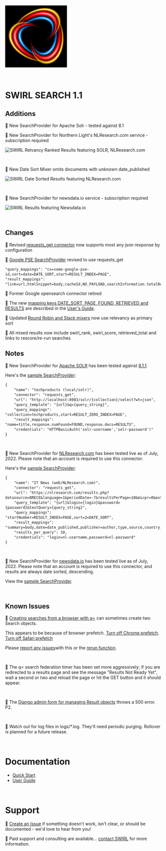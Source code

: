 ![SWIRL Logo](./images/swirl_logo_notext_200.jpg)

<br/>

# SWIRL SEARCH 1.1

## Additions

:small_blue_diamond: New SearchProvider for Apache Solr - tested against 8.1

:small_blue_diamond: New SearchProvider for Northern Light's NLResearch.com service - subscription required

![SWIRL Relvancy Ranked Results featuring SOLR, NLResearch.com](https://raw.githubusercontent.com/sidprobstein/swirl-search/main/docs/images/swirl_results_solr_nlresearch.png) 

<br/>

:small_blue_diamond: New Date Sort Mixer omits documents with unknown date_published

![SWIRL Date Sorted Results featuring NLResearch.com](https://raw.githubusercontent.com/sidprobstein/swirl-search/main/docs/images/swirl_results_date_mixer.png) 

<br/>

:small_blue_diamond: New SearchProvider for newsdata.io service - subscription required

![SWIRL Results featuring Newsdata.io](https://raw.githubusercontent.com/sidprobstein/swirl-search/main/docs/images/swirl_results_newsdata_io.png)

<br/>

## Changes

:small_blue_diamond: Revised [requests_get connector](../swirl/connectors/requests_get.py) now supports most any json response by configuration

:small_blue_diamond: [Google PSE SearchProvider](../SearchProviders/google_pse.json) revised to use requests_get

```
"query_mappings": "cx=some-google-pse-id,sort=date=DATE_SORT,start=RESULT_INDEX=PAGE",
"result_mappings": "link=url,htmlSnippet=body,cacheId,NO_PAYLOAD,searchInformation.totalResults=FOUND,queries.request[0].count=RETRIEVED,items=RESULTS"
```

:small_blue_diamond: Former Google opensearch connector retired

:small_blue_diamond: The new [mapping keys DATE_SORT, PAGE, FOUND, RETRIEVED and RESULTS](../wiki/2.-User-Guide#query-mappings) are described in the [User's Guide](../wiki/2.-User-Guide#query-mappings).

:small_blue_diamond: Updated [Round Robin and Stack mixers](https://github.com/sidprobstein/swirl-search/wiki/2.-User-Guide#mixers) now use relevancy as primary sort

:small_blue_diamond: All mixed results now include swirl_rank, swirl_score, retrieved_total and links to rescore/re-run searches

## Notes

:small_blue_diamond: New SearchProvider for [Apache SOLR](https://solr.apache.org/) has been tested against [8.1.1](https://solr.apache.org/downloads.html). 

Here's the [sample SearchProvider](../SearchProviders/solr_with_auth.json):

```
{
    "name": "techproducts (local/solr)",
    "connector": "requests_get",
    "url": "http://localhost:8983/solr/{collection}/select?wt=json",
    "query_template": "{url}&q={query_string}",
    "query_mappings": "collection=techproducts,start=RESULT_ZERO_INDEX=PAGE",
    "result_mappings": "name=title,response.numFound=FOUND,response.docs=RESULTS",
    "credentials": "HTTPBasicAuth('solr-username','solr-password')"
}
```

<br/>

:small_blue_diamond: New SearchProvider for [NLResearch.com](https://www.nlresearch.com/) has been tested live as of July, 2022. Please note that an account is required to use this connector.

Here's the [sample SearchProvider](../SearchProviders/nlresearch.json):

```
{
    "name": "IT News (web/NLResearch.com)",
    "connector": "requests_get",
    "url": "https://nlresearch.com/results.php?datasource=BRECE&language=1&periodDate=-7&resultsPerPage=10&micpr=0&extended=1&output=json",
    "query_template": "{url}&login={login}&password={password}&textQuery={query_string}",
    "query_mappings": "startNumber=RESULT_INDEX=PAGE,sort=2=DATE_SORT",
    "result_mappings": "summary=body,date=date_published,publisher=author,type,source,country,language,NO_PAYLOAD,header.@attributes.total_documents=FOUND,result_list.result=RESULTS,document=RESULT",
    "results_per_query": 10,
    "credentials": "login=nl-username,password=nl-password"
}
```

<br/>

:small_blue_diamond: New SearchProvider for [newsdata.io](https://www.newsdata.io/) has been tested live as of July, 2022. Please note that an account is required to use this connector, and results are always date sorted, descending.

View the [sample SearchProvider](../SearchProviders/newsdata_api.json).

<br/>

## Known Issues

:small_blue_diamond: [Creating searches from a browser with q=](https://github.com/sidprobstein/swirl-search/wiki/2.-User-Guide#creating-search-objects-with-a-url) can sometimes create two Search objects. 

This appears to be because of browser prefetch. [Turn off Chrome prefetch](https://www.technipages.com/google-chrome-prefetch). [Turn off Safari prefetch](https://stackoverflow.com/questions/29214246/how-to-turn-off-safaris-prefetch-feature)

Please [report any issues](https://github.com/sidprobstein/swirl-search/issues/)with this or the [rerun function](USER_GUIDE.md#re-starting-re-running--re-trying-a-search).

<br/>

:small_blue_diamond: The q= search federation timer has been set more aggressively; if you are redirected to a results page and see the message "Results Not Ready Yet", wait a second or two and reload the page or hit the GET button and it should appear.

<br/>

:small_blue_diamond: The [Django admin form for managing Result objects](http://localhost:8000/admin/swirl/result/) throws a 500 error. P2.

<br/>

:small_blue_diamond: Watch out for log files in logs/*.log. They'll need periodic purging. Rollover is planned for a future release.

<br/>

# Documentation

* [Quick Start](https://github.com/sidprobstein/swirl-search/wiki/1.-Quick-Start)
* [User Guide](https://github.com/sidprobstein/swirl-search/wiki/2.-User-Guide)

<br/>

# Support

:small_blue_diamond: [Create an Issue](https://github.com/sidprobstein/swirl-search/issues) if something doesn't work, isn't clear, or should be documented - we'd love to hear from you!

:small_blue_diamond: Paid support and consulting are available... [contact SWIRL](mailto:swirl@probstein.com) for more information.

